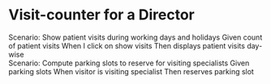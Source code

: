 # Visit-counter for a Director

Scenario: Show patient visits during working days and holidays
  Given count of patient visits When I click on show visits Then displays patient visits day-wise  
Scenario: Compute parking slots to reserve for visiting specialists
  Given parking slots When visitor is visiting specialist Then reserves parking slot
  

